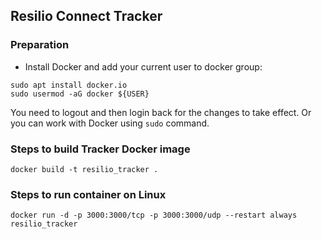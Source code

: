 ## Resilio Connect Tracker

### Preparation

- Install Docker and add your current user to docker group:
```
sudo apt install docker.io
sudo usermod -aG docker ${USER}
```
You need to logout and then login back for the changes to take effect. 
Or you can work with Docker using `sudo` command.

### Steps to build Tracker Docker image
```
docker build -t resilio_tracker .
```

### Steps to run container on Linux
```
docker run -d -p 3000:3000/tcp -p 3000:3000/udp --restart always resilio_tracker
```